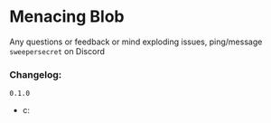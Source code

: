 # Menacing Blob


Any questions or feedback or mind exploding issues, ping/message `sweepersecret` on Discord
### Changelog:

`0.1.0`
 - c: